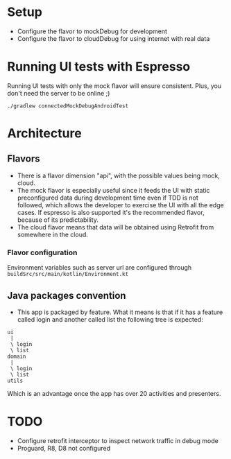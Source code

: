 # Setup
- Configure the flavor to mockDebug for development
- Configure the flavor to cloudDebug for using internet with real data

# Running UI tests with Espresso
Running UI tests with only the mock flavor will ensure consistent. Plus, you don't need the server to be online ;)

`./gradlew connectedMockDebugAndroidTest`

# Architecture
## Flavors
- There is a flavor dimension "api", with the possible values being mock, cloud. 
- The mock flavor is especially useful since it feeds the UI with static preconfigured data during development time even if TDD is not followed, which allows the developer to exercise the UI with all the edge cases. If espresso is also supported it's the recommended flavor, because of its predictability.
- The cloud flavor means that data will be obtained using Retrofit from somewhere in the cloud.

### Flavor configuration
Environment variables such as server url are configured through `buildSrc/src/main/kotlin/Environment.kt`

## Java packages convention
- This app is packaged by feature. What it means is that if it has a feature called login and another called list the following tree is expected:

```
ui
 | 
 \ login
 \ list
domain
 |
 \ login
 \ list 
utils 
```

Which is an advantage once the app has over 20 activities and presenters.



# TODO
- Configure retrofit interceptor to inspect network traffic in debug mode
- Proguard, R8, D8 not configured
